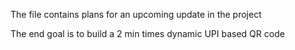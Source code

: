 The file contains plans for an upcoming update in the project 

The end goal is to build a 2 min times dynamic UPI based QR code
